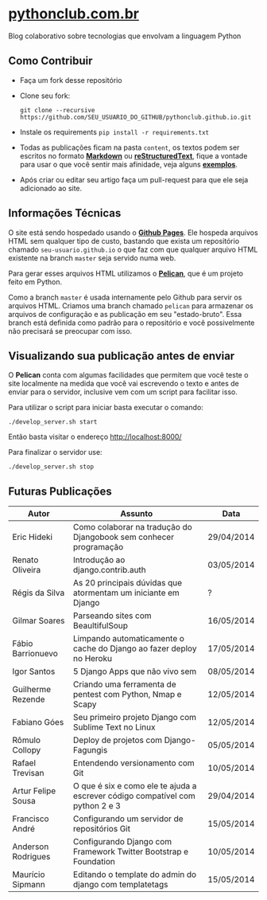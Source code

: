 [pythonclub.com.br][0]
======================

Blog colaborativo sobre tecnologias que envolvam a linguagem Python


Como Contribuir
---------------

* Faça um fork desse repositório
* Clone seu fork:

    ``git clone --recursive https://github.com/SEU_USUARIO_DO_GITHUB/pythonclub.github.io.git``

* Instale os requirements ``pip install -r requirements.txt``
* Todas as publicações ficam na pasta ``content``, os textos podem ser escritos
  no formato **[Markdown][4]** ou **[reStructuredText][5]**, fique a vontade
  para usar o que você sentir mais afinidade, veja alguns **[exemplos][6]**.
* Após criar ou editar seu artigo faça um pull-request para que ele seja
  adicionado ao site.


Informações Técnicas
--------------------

O site está sendo hospedado usando o **[Github Pages][1]**. Ele hospeda arquivos
HTML sem qualquer tipo de custo, bastando que exista um repositório
chamado ``seu-usuario.github.io`` o que faz com que qualquer arquivo HTML
existente na branch ``master`` seja servido numa web.

Para gerar esses arquivos
HTML utilizamos o **[Pelican][2]**, que é um projeto feito em Python.

Como a branch ``master`` é usada internamente pelo Github para servir os
arquivos HTML. Criamos uma branch chamado ``pelican`` para armazenar os arquivos
de configuração e as publicação em seu "estado-bruto". Essa branch está definida
como padrão para o repositório e você possivelmente não precisará se preocupar
com isso.


Visualizando sua publicação antes de enviar
-------------------------------------------

O **Pelican** conta com algumas facilidades que permitem que você teste o site
localmente na medida que você vai escrevendo o texto e antes de enviar para o
servidor, inclusive vem com um script para facilitar isso.

Para utilizar o script para iniciar basta
executar o comando:

``./develop_server.sh start``

Então basta visitar o endereço [http://localhost:8000/][3]

Para finalizar o servidor use:

``./develop_server.sh stop``

Futuras Publicações
-------------------

| Autor                   | Assunto                                                                       | Data       |
|-------------------------|-------------------------------------------------------------------------------|------------|
| Eric Hideki             | Como colaborar na tradução do Djangobook sem conhecer programação             | 29/04/2014 |
| Renato Oliveira         | Introdução ao django.contrib.auth                                             | 03/05/2014 |
| Régis da Silva          | As 20 principais dúvidas que atormentam um iniciante em Django                | ?          |
| Gilmar Soares           | Parseando sites com BeaultifulSoup                                            | 16/05/2014 |
| Fábio Barrionuevo       | Limpando automaticamente o cache do Django ao fazer deploy no Heroku          | 17/05/2014 |
| Igor Santos             | 5 Django Apps que não vivo sem                                                | 08/05/2014 |
| Guilherme Rezende       | Criando uma ferramenta de pentest com Python, Nmap e Scapy                    | 12/05/2014 |
| Fabiano Góes            | Seu primeiro projeto Django com Sublime Text no Linux                         | 12/05/2014 | 
| Rômulo Collopy          | Deploy de projetos com Django-Fagungis                                        | 05/05/2014 |
| Rafael Trevisan         | Entendendo versionamento com Git                                              | 10/05/2014 |
| Artur Felipe Sousa      | O que é six e como ele te ajuda a escrever código compatível com python 2 e 3 | 29/04/2014 |
| Francisco André         | Configurando um servidor de repositórios Git                                  | 15/05/2014 |
| Anderson Rodrigues      | Configurando Django com Framework Twitter Bootstrap e Foundation              | 10/05/2014 |
| Maurício Sipmann        | Editando o template do admin do django com templatetags                       | 15/05/2014 |

[0]: http://pythonclub.com.br/
[1]: https://pages.github.com/
[2]: http://docs.getpelican.com/en/3.3.0/
[3]: http://localhost:8000/
[4]: https://github.com/adam-p/markdown-here/wiki/Markdown-Cheatsheet
[5]: http://docutils.sourceforge.net/docs/user/rst/quickref.html
[6]: https://github.com/pythonclub/pythonclub.github.io/tree/pelican/exemplos
